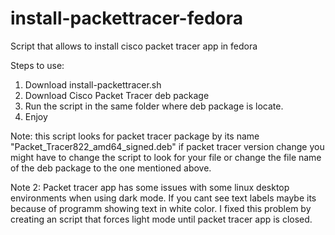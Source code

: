 # install-packettracer-fedora
Script that allows to install cisco packet tracer app in fedora 

Steps to use: 

1. Download install-packettracer.sh
2. Download Cisco Packet Tracer deb package
3. Run the script in the same folder where deb package is locate.
4. Enjoy


Note: this script looks for packet tracer package by its name "Packet_Tracer822_amd64_signed.deb" if packet tracer version change you might have to change the script to look for your file or change the file name of the deb package to the one mentioned above.

Note 2: Packet tracer app has some issues with some linux desktop environments when using dark mode. If you cant see text labels maybe its because of programm showing text in white color. I fixed this problem by creating an script that forces light mode until packet tracer app is closed.


